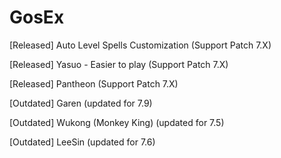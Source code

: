 # GosEx

[Released] Auto Level Spells Customization (Support Patch 7.X)

[Released] Yasuo - Easier to play (Support Patch 7.X)

[Released] Pantheon (Support Patch 7.X)

[Outdated] Garen (updated for 7.9)

[Outdated] Wukong (Monkey King) (updated for 7.5)

[Outdated] LeeSin (updated for 7.6)
